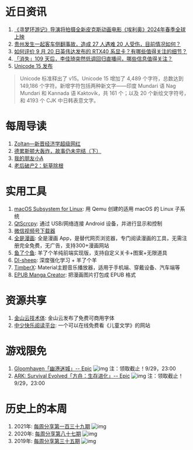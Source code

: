 # 近日资讯

1. [《寻梦环游记》导演将拍摄全新皮克斯动画电影《埃利奥》2024年春季全球上映](https://movie.douban.com/subject/36090458/?from=subject-page)
2. [贵州发生一起客车侧翻事故，造成 27 人遇难 20 人受伤，目前情况如何？](https://www.zhihu.com/question/554230266)
3. [如何评价 9 月 20 日英伟达发布的 RTX40 系显卡？有哪些值得关注的细节？](https://www.zhihu.com/question/554597854)
4. [「消失」109 天后，李佳琦突然低调回归直播间，哪些信息值得关注？](https://www.zhihu.com/question/554572849)
5. [Unicode 15 发布](https://home.unicode.org/announcing-the-unicode-standard-version-15-0/)

> Unicode 标准释出了 v15。Unicode 15 增加了 4,489 个字符，总数达到 149,186 个字符。新增字符包括两种新文字——印度 Mundari 语 Nag Mundari 和 Kannada 语 Kaktovik，共 161 个；以及 20 个新绘文字符号，和 4193 个 CJK 中日韩表意文字。

# 每周导读

1. [Zoltan—新晋经济学超级网红](https://mp.weixin.qq.com/s/nqTbzNedeaEjD9acUVWljQ)
2. [德累斯顿大轰炸，故事仍未完结（下）](https://mp.weixin.qq.com/s/asl6ysBuMGlpU-tUwPtVpQ)
3. [我的朋友小A](https://mp.weixin.qq.com/s/OBTW59xRgYaRkrd8aoc1NQ)
4. [老后破产2：斩草除根](https://mp.weixin.qq.com/s/2Pe0Wz52b4DMUqIFIPLf1A)

# 实用工具

1. [macOS Subsystem for Linux](http://github.com/macbian-linux/macos-subsystem-for-linux): 用 Qemu 创建的适用 macOS 的 Linux 子系统
2. [QtScrcpy](https://github.com/barry-ran/QtScrcpy): 通过 USB/网络连接 Android 设备，并进行显示和控制
3. [微信视频号下载器](https://github.com/lecepin/WeChatVideoDownloader)
4. [全是漫画](https://github.com/hongchacha/cartoon): 全是漫画 App，是替代网页浏览器，专门阅读漫画的工具，无需注册完全免费，无广告，支持300+漫画网站
5. [鱼了个鱼](https://github.com/liyupi/yulegeyu): 羊了个羊纯前端实现版，支持自定义关卡+图案+无限道具    
6. [DI-sheep](https://github.com/opendilab/DI-sheep): 深度强化学习 + 羊了个羊
7. [TimberX](https://github.com/naman14/TimberX): Material主题音乐播放器，适用于手机端、穿戴设备、汽车端等
8. [EPUB Manga Creator](https://github.com/wing-kai/epub-manga-creator): 把漫画图片打包成 EPUB 格式

# 资源共享

1. [金山云技术体](https://design.ksyun.com/font): 金山云发布了免费可商用字体
2. [中少快乐阅读平台](http://202.96.31.36:8888/): 一个可以在线免费看《儿童文学》的网站

# 游戏限免

1. [Gloomhaven「幽港迷城」-- Epic](https://store.epicgames.com/p/gloomhaven-92f741)
![img](http://mmbiz.qpic.cn/sz_mmbiz_png/pDARXZuibAKQaYUoG5Ytd8ehn9ic5dRTvWKXCpqYO9AWkOzgTlDVZzvREia6Xvo4XQr0iaj6wUFjkVxgiaT0ZvGEIzg/0?wx_fmt=png)
注：领取截止！9/29，23:00
2. [ARK: Survival Evolved「方舟：生存进化」-- Epic](https://store.epicgames.com/p/ark)
![img](http://mmbiz.qpic.cn/sz_mmbiz_png/pDARXZuibAKQaYUoG5Ytd8ehn9ic5dRTvW6jnuUNTPdCD6Vvibm2y4AWLJ3vXDDsa0rM5ad3xmPrqE16F0WWRoTLA/0?wx_fmt=png)
注：领取截止！9/29，23:00

# 历史上的本周

1. 2021年: [每周分享第一百三十九期](https://mp.weixin.qq.com/s/-5GKGbLbhC_pSEfye0F-Ag)
![img](https://mmbiz.qpic.cn/sz_mmbiz_jpg/pDARXZuibAKTlyibUMNGsybQhWjd8ajhRcibsbG39Y8wSGNoLNb3XXzlYdfT9GaqCAutowwzhTVJN6RpuhoBibEZqQ/640?wx_fmt=jpeg&wxfrom=5&wx_lazy=1&wx_co=1)
2. 2020年: [每周分享第八十七期](https://mp.weixin.qq.com/s/059WELj2f_ofO9MIScEBxA)
![img](https://mmbiz.qpic.cn/sz_mmbiz_jpg/pDARXZuibAKQb0ja2kty3VIcvhnYkZvlHT7ibUjO10KCaJO9qLvw2uNcPxFdmxSf4mMs83OElgA0qfjXZpT0mvmA/640?wx_fmt=jpeg&wxfrom=5&wx_lazy=1&wx_co=1)
3. 2019年: [每周分享第三十五期](https://mp.weixin.qq.com/s/ExSdhDCTn89xoGPgPH5iDA)
![img](https://mmbiz.qpic.cn/mmbiz_jpg/pDARXZuibAKQKgw11mAK4bNBRic447dlicfl0r0FicZpWibXG3tmstFzNwZQtbCm6OPlXGvu9FJia9OoxgfrftPpY2sQ/640?wx_fmt=jpeg&wxfrom=5&wx_lazy=1&wx_co=1)
